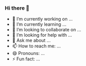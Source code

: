 ### Hi there 👋

- 🔭 I’m currently working on ...
- 🌱 I’m currently learning ...
- 👯 I’m looking to collaborate on ...
- 🤔 I’m looking for help with ...
- 💬 Ask me about ...
- 📫 How to reach me: ...
- 😄 Pronouns: ...
- ⚡ Fun fact: ...

<!--
**HasibNirjhar07/HasibNirjhar07** is a ✨ _special_ ✨ repository because its `README.md` (this file) appears on your GitHub profile.

Here are some ideas to get you started:


-->
